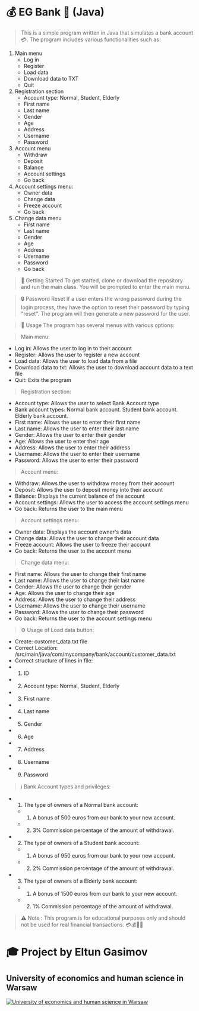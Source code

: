 # 💰 EG Bank 🏦 (Java)
>This is a simple program written in Java that simulates a bank account 💳. The program includes various functionalities such as:

1) Main menu
   - Log in
   - Register
   - Load data
   - Download data to TXT
   - Quit
2) Registration section
   - Account type: Normal, Student, Elderly
   - First name
   - Last name
   - Gender
   - Age
   - Address
   - Username
   - Password
2) Account menu
    - Withdraw
    - Deposit
    - Balance
    - Account settings
    - Go back
3) Account settings menu: 
    - Owner data
    - Change data 
    - Freeze account 
    - Go back
3) Change data menu
    - First name
    - Last name
    - Gender
    - Age
    - Address
    - Username
    - Password
    - Go back

>🚀 Getting Started
To get started, clone or download the repository and run the main class. You will be prompted to enter the main menu.

>🔒 Password Reset
If a user enters the wrong password during the login process, they have the option to reset their password by typing "reset". The program will then generate a new password for the user.

>📖 Usage
The program has several menus with various options:

> Main menu:
- Log in: Allows the user to log in to their account
- Register: Allows the user to register a new account
- Load data: Allows the user to load data from a file
- Download data to txt: Allows the user to download account data to a text file
- Quit: Exits the program
> Registration section:
- Account type: Allows the user to select Bank Account type
- Bank account types: Normal bank account. Student bank account. Elderly bank account.
- First name: Allows the user to enter their first name
- Last name: Allows the user to enter their last name
- Gender: Allows the user to enter their gender
- Age: Allows the user to enter their age
- Address: Allows the user to enter their address 
- Username: Allows the user to enter their username
- Password: Allows the user to enter their password 
> Account menu:
- Withdraw: Allows the user to withdraw money from their account
- Deposit: Allows the user to deposit money into their account
- Balance: Displays the current balance of the account
- Account settings: Allows the user to access the account settings menu
- Go back: Returns the user to the main menu
> Account settings menu:
- Owner data: Displays the account owner's data
- Change data: Allows the user to change their account data
- Freeze account: Allows the user to freeze their account
- Go back: Returns the user to the account menu
> Change data menu:
- First name: Allows the user to change their first name
- Last name: Allows the user to change their last name
- Gender: Allows the user to change their gender
- Age: Allows the user to change their age
- Address: Allows the user to change their address
- Username: Allows the user to change their username
- Password: Allows the user to change their password
- Go back: Returns the user to the account settings menu

> ⚙️ Usage of Load data button:
- Create: customer_data.txt file
- Correct Location: /src/main/java/com/mycompany/bank/account/customer_data.txt
- Correct structure of lines in file: 
- 1) ID
- 2) Account type: Normal, Student, Elderly
- 3) First name
- 4) Last name
- 5) Gender
- 6) Age
- 7) Address
- 8) Username
- 9) Password

> ℹ️ Bank Account types and privileges:
- 1) The type of owners of a Normal bank account:
  - 1) A bonus of 500 euros from our bank to your new account.
  - 2) 3% Commission percentage of the amount of withdrawal.

- 2) The type of owners of a Student bank account:
  - 1) A bonus of 950 euros from our bank to your new account.
  - 2) 2% Commission percentage of the amount of withdrawal.

- 3) The type of owners of a Elderly bank account:
  - 1) A bonus of 1500 euros from our bank to your new account.
  - 2) 1% Commission percentage of the amount of withdrawal.

> ⚠️ Note :
This program is for educational purposes only and should not be used for real financial transactions. 💳💰💸💴

# 🎓 Project by Eltun Gasimov 
## University of economics and human science in Warsaw
[![University of economics and human science in Warsaw](https://vizja.pl/en/wp-content/themes/divi-child/images/Logo_Akademia_poziom_2.png)](https://vizja.pl/en/#)
